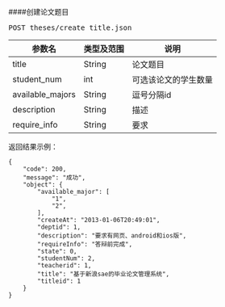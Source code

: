 ####创建论文题目
<pre>
POST theses/create_title.json
</pre>

参数名      |类型及范围      |说明
---				|---				|---- 
title |String |论文题目
student_num  	|int 			|可选该论文的学生数量
available_majors    |String     	| 逗号分隔id
description    |String     	|描述
require_info   |String   |要求
 
<pre>
返回结果示例：
<code>
{
    "code": 200,
    "message": "成功",
    "object": {
        "available_major": [
            "1",
            "2",
        ],
        "createAt": "2013-01-06T20:49:01",
        "deptid": 1,
        "description": "要求有网页、android和ios版",
        "requireInfo": "答辩前完成",
        "state": 0,
        "studentNum": 2,
        "teacherid": 1,
        "title": "基于新浪sae的毕业论文管理系统",
        "titleid": 1
    }
}
</code>
</pre>

